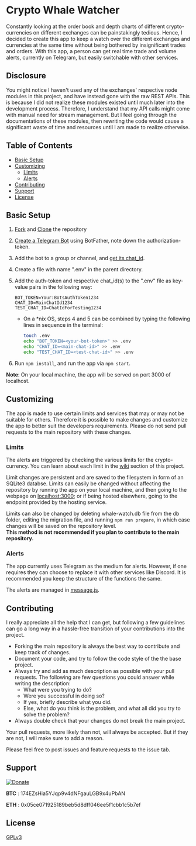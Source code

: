 # Crypto Whale Watcher
Constantly looking at the order book and depth charts of different crypto-currencies on different exchanges can be painstakingly tedious. Hence, I decided to create this app to keep a watch over the different exchanges and currencies at the same time without being bothered by insignificant trades and orders. With this app, a person can get real time trade and volume alerts, currently on Telegram, but easily switchable with other services.

## Disclosure
You might notice I haven't used any of the exchanges' respective node modules in this project, and have instead gone with the raw REST APIs. This is because I did not realize these modules existed until much later into the development process. Therefore, I understand that my API calls might come with manual need for stream management. But I feel going through the documentations of these modules, then rewriting the code would cause a significant waste of time and resources until I am made to realize otherwise.

## Table of Contents
* [Basic Setup](#basic-setup)
* [Customizing](#customizing)
  + [Limits](#limits)
  + [Alerts](#alerts)
* [Contributing](#contributing)
* [Support](#support)
* [License](#license)

## Basic Setup
1. [Fork][] and [Clone][] the repository

2. [Create a Telegram Bot][] using BotFather, note down the authorization-token.

3. Add the bot to a group or channel, and [get its chat_id][].

4. Create a file with name ".env" in the parent directory.

5. Add the auth-token and respective chat_id(s) to the ".env" file as key-value pairs in the following way:
    ```
    BOT_TOKEN=Your:BotsAuthToken1234
    CHAT_ID=MainChatId1234
    TEST_CHAT_ID=ChatIdForTesting1234
    ```   
   + On a *nix OS, steps 4 and 5 can be combined by typing the following lines in sequence in the terminal:
      ```bash
     touch .env
     echo "BOT_TOKEN=<your-bot-token>" >> .env
     echo "CHAT_ID=<main-chat-id>" >> .env
     echo "TEST_CHAT_ID=<test-chat-id>" >> .env
     ```
6. Run `npm install`, and run the app via `npm start`.

**Note**: On your local machine, the app will be served on port 3000 of localhost.

## Customizing
The app is made to use certain limits and services that may or may not be suitable for others. Therefore it is possible to make changes and customize the app to better suit the developers requirements. Please do not send pull requests to the main repository with these changes.

### Limits
The alerts are triggered by checking the various limits for the crypto-currency. You can learn about each limit in the [wiki]() section of this project.

Limit changes are persistent and are saved to the filesystem in form of an SQLite3 databse. Limits can easily be changed without affecting the repository by running the app on your local machine, and then going to the webpage on [localhost:3000](http://localhost:3000); or if being hosted elsewhere, going to the endpoint provided by the hosting service.

Limits can also be changed by deleting whale-watch.db file from the db folder, editing the migration file, and running `npm run prepare`, in which case changes will be saved on the repository level. <br>
**This method is not recommended if you plan to contribute to the main repository.**

### Alerts
The app currently uses Telegram as the medium for alerts. However, if one requires they can choose to replace it with other services like Discord. It is recommended you keep the structure of the functions the same.

The alerts are managed in [message.js](./app_modules/message.js).

## Contributing
I really appreciate all the help that I can get, but following a few guidelines can go a long way in a hassle-free transition of your contributions into the project.

* Forking the main repository is always the best way to contribute and keep track of changes.
* Document your code, and try to follow the code style of the the base project.
* Always try and add as much description as possible with your pull requests. The following are few questions you could answer while writing the description:
  + What were you trying to do?
  + Were you successful in doing so?
  + If yes, briefly describe what you did.
  + Else, what do you think is the problem, and what all did you try to solve the problem?
* Always double check that your changes do not break the main project. 

Your pull requests, more likely than not, will always be accepted. But if they are not, I will make sure to add a reason.

Please feel free to post issues and feature requests to the issue tab.

## Support

[![Donate](https://img.shields.io/badge/Donate-PayPal-blue.svg)](https://www.paypal.me/UzairIn)

**BTC** : 174EZsHia5YJqp9v4dNFgauLGB9x4uPbAN

**ETH** : 0x05ce071925189beb5d8dff046ee5f1cbb1c5b7ef

## License
[GPLv3](LICENSE)


[Fork]: https://help.github.com/articles/fork-a-repo/
[Clone]: https://help.github.com/articles/cloning-a-repository/
[Create a Telegram Bot]: https://core.telegram.org/bots#6-botfather
[Tutorial]: https://tutorials.botsfloor.com/creating-a-bot-using-the-telegram-bot-api-5d3caed3266d
[get its chat_id]: https://stackoverflow.com/a/32572159